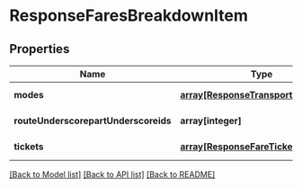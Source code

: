 # ResponseFaresBreakdownItem

## Properties
Name | Type | Description | Notes
------------ | ------------- | ------------- | -------------
**modes** | [**array[ResponseTransportationMode]**](ResponseTransportationMode.md) |  | [default to null]
**routeUnderscorepartUnderscoreids** | **array[integer]** |  | [default to null]
**tickets** | [**array[ResponseFareTicket]**](ResponseFareTicket.md) |  | [default to null]

[[Back to Model list]](../README.md#documentation-for-models) [[Back to API list]](../README.md#documentation-for-api-endpoints) [[Back to README]](../README.md)


